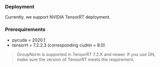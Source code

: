 ### Deployment
Currently, we support NVIDIA TensorRT deployment.

### Prerequirements
* pycuda = 2020.1
* tensorrt = 7.2.2.3 (corresponding cudnn = 8.0)

> GroupNorm is supported in TensorRT 7.2.X and newer. If you use GN, make sure the version of TensorRT meets the requirement.